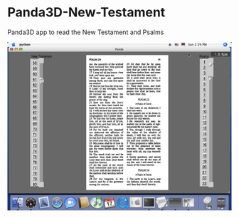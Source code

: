 # Panda3D-New-Testament
Panda3D app to read the New Testament and Psalms

![Alt text](screenshot1.jpg?raw=true "Screenshot")
